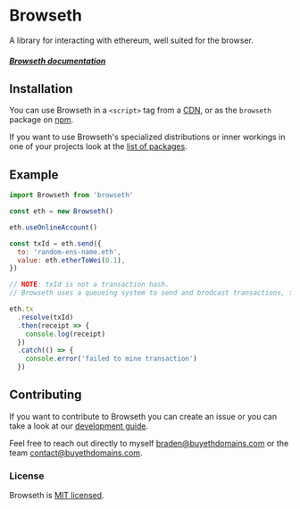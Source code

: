 # Browseth

A library for interacting with ethereum, well suited for the browser.

##### [Browseth documentation](https://browseth.readthedocs.io/en/public/index.html)

## Installation

You can use Browseth in a `<script>` tag from a
[CDN](https://unpkg.com/browseth@^0.1.0/build/browser.js), or as the `browseth`
package on [npm](https://www.npmjs.com/package/browseth).

If you want to use Browseth's specialized distributions or inner workings in one
of your projects look at the [list of packages](./PACKAGES.md).

## Example

```javascript
import Browseth from 'browseth'

const eth = new Browseth()

eth.useOnlineAccount()

const txId = eth.send({
  to: 'random-ens-name.eth',
  value: eth.etherToWei(0.1),
})

// NOTE: txId is not a transaction hash.
// Browseth uses a queueing system to send and brodcast transactions, txId is a uuid that Browseth uses internally.

eth.tx
  .resolve(txId)
  .then(receipt => {
    console.log(receipt)
  })
  .catch(() => {
    console.error('failed to mine transaction')
  })
```

## Contributing

If you want to contribute to Browseth you can create an issue or you can take a
look at our [development guide](./DEVELOPMENT.md).

Feel free to reach out directly to myself braden@buyethdomains.com or the team
contact@buyethdomains.com.

### License

Browseth is [MIT licensed](./LICENSE).
